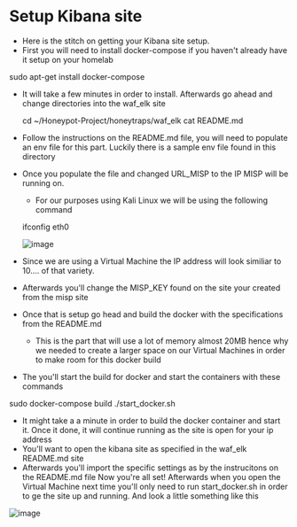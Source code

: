 # Setup Kibana site
- Here is the stitch on getting your Kibana site setup.
- First you will need to install docker-compose if you haven't already have it setup on your homelab

sudo apt-get install docker-compose

- It will take a few minutes in order to install. Afterwards go ahead and change directories into the waf_elk site

  cd ~/Honeypot-Project/honeytraps/waf_elk
  cat README.md
- Follow the instructions on the README.md file, you will need to populate an env file for this part. Luckily there is a sample env file found in this directory
- Once you populate the file and changed URL_MISP to the IP MISP will be running on.
  - For our purposes using Kali Linux we will be using the following command

  ifconfig eth0

  ![image](https://github.com/rainyjluke/HoneyHomeLab/assets/119358099/655e7125-0f31-4b2c-b0d1-2be76073a822)


- Since we are using a Virtual Machine the IP address will look similiar to 10.... of that variety.
- Afterwards you'll change the MISP_KEY found on the site your created from the misp site
- Once that is setup go head and build the docker with the specifications from the README.md
  - This is the part that will use a lot of memory almost 20MB hence why we needed to create a larger space on our Virtual Machines in order to make room for this docker build
- The you'll start the build for docker and start the containers with these commands

sudo docker-compose build
./start_docker.sh

- It might take a a minute in order to build the docker container and start it. Once it done, it will continue running as the site is open for your ip address
- You'll want to open the kibana site as specified in the waf_elk README.md site
- Afterwards you'll import the specific settings as by the instrucitons on the README.md file
Now you're all set! Afterwards when you open the Virtual Machine next time you'll only need to run start_docker.sh in order to ge the site up and running. And look a little something like this

![image](https://github.com/rainyjluke/HoneyHomeLab/assets/119358099/f4dbb793-3c43-44fa-95bb-b79933ca6cfd)
